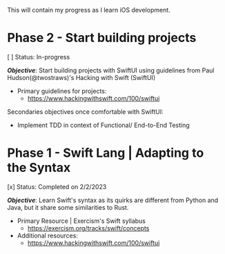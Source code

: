 This will contain my progress as I learn iOS development.

# Phase 2 - Start building projects
[ ] Status: In-progress

***Objective***: Start building projects with SwiftUI using guidelines from Paul Hudson(@twostraws)'s Hacking with Swift (SwiftUI) 

- Primary guidelines for projects:
    - https://www.hackingwithswift.com/100/swiftui

Secondaries objectives once comfortable with SwiftUI:
- Implement TDD in context of Functional/ End-to-End Testing


# Phase 1 - Swift Lang | Adapting to the Syntax
[x] Status: Completed on 2/2/2023

***Objective***: Learn Swift's syntax as its quirks are different from Python and Java, but it share some similarities to Rust.

- Primary Resource | Exercism's Swift syllabus
    - https://exercism.org/tracks/swift/concepts
- Additional resources:
    - https://www.hackingwithswift.com/100/swiftui
